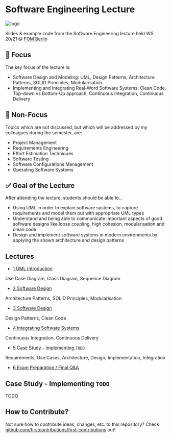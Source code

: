 # Software Engineering Lecture

![logo](https://knda.de/wp-content/uploads/2019/Betriebe/FOM_2015_CMYK_MitWortmarke.png)

Slides & example code from the Software Engineering lecture held WS 20/21 @ [FOM Berlin](https://www.fom.de/studiengaenge/it-management/bachelor-studiengaenge/informatik/_produkte;inhalte.html)

## :mag_right: Focus

The key focus of the lecture is:

- Software Design and Modeling: UML, Design Patterns, Architecture Patterns, SOLID Principles, Modularisation
- Implementing and Integrating Real-Word Software Systems: Clean Code, Top-down vs Bottom-Up approach, Continuous Integration, Continuous Delivery

## :no_entry_sign: Non-Focus

Topics which are not discussed, but which will be addressed by my colleagues during the semester, are:

- Project Management
- Requirements Engineering
- Effort Estimation Techniques
- Software Testing
- Software Configurations Management
- Operating Software Systems

## :white_check_mark: Goal of the Lecture

After attending the lecture, students should be able to...

- Using UML in order to explain software systems, to capture requirements and model them out with appropriate UML types
- Understand and being able to communicate important aspects of good software designs like loose coupling, high cohesion, modularisation and clean code
- Design and implement software systems in modern environments by applying the shown architecture and design patterns

## Lectures

- [1 UML Introduction](./lectures/1/README.md)

Use Case Diagram, Class Diagram, Sequence Diagram

- [2 Software Design](./lectures/2/README.md)

Architecture Patterns, SOLID Principles, Modularisation

- [3 Software Design](./lectures/3/README.md)

Design Patterns, Clean Code

- [4 Integrating Software Systems](./lectures/4/README.md)

Continuous Integration, Continuous Delivery

- [5 Case Study - Implementing `TODO`](./lectures/5/README.md)

Requirements, Use Cases, Architecture, Design, Implementation, Integration

- [6 Exam Preparation / Final Q&A](./lectures/6/README.md)


## Case Study - Implementing `TODO`

TODO

## How to Contribute?

Not sure how to contribute ideas, changes, etc. to this repository? Check [github.com/firstcontributions/first-contributions](https://github.com/firstcontributions/first-contributions/blob/master/README.md) out!